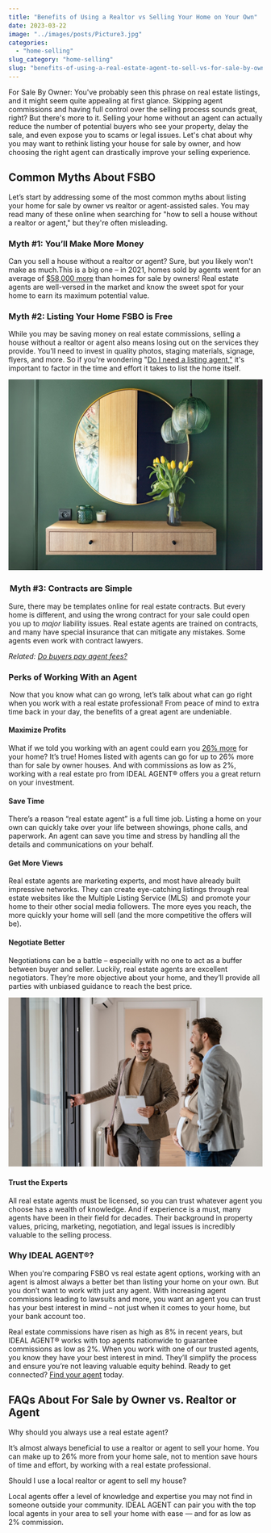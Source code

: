 ```yaml
---
title: "Benefits of Using a Realtor vs Selling Your Home on Your Own"
date: 2023-03-22
image: "../images/posts/Picture3.jpg"
categories: 
  - "home-selling"
slug_category: "home-selling"
slug: "benefits-of-using-a-real-estate-agent-to-sell-vs-for-sale-by-owner"
---
```


For Sale By Owner: You've probably seen this phrase on real estate listings, and it might seem quite appealing at first glance. Skipping agent commissions and having full control over the selling process sounds great, right? But there's more to it. Selling your home without an agent can actually reduce the number of potential buyers who see your property, delay the sale, and even expose you to scams or legal issues. Let's chat about why you may want to rethink listing your house for sale by owner, and how choosing the right agent can drastically improve your selling experience. 

## Common Myths About FSBO 

Let’s start by addressing some of the most common myths about listing your home for sale by owner vs realtor or agent-assisted sales. You may read many of these online when searching for "how to sell a house without a realtor or agent," but they're often misleading.  

### **Myth #1: You’ll Make More Money** 

Can you sell a house without a realtor or agent? Sure, but you likely won't make as much.This is a big one – in 2021, homes sold by agents went for an average of [$58,000 more](https://www.nar.realtor/research-and-statistics/quick-real-estate-statistics) than homes for sale by owners! Real estate agents are well-versed in the market and know the sweet spot for your home to earn its maximum potential value. 

### **Myth #2: Listing Your Home FSBO is Free** 

While you may be saving money on real estate commissions, selling a house without a realtor or agent also means losing out on the services they provide. You’ll need to invest in quality photos, staging materials, signage, flyers, and more. So if you're wondering "[Do I need a listing agent,"](https://blog.idealagent.com/do-i-need-listing-agent/) it's important to factor in the time and effort it takes to list the home itself.  

![](../images/posts/Picture2.jpg)

###  **Myth #3: Contracts are Simple**

Sure, there may be templates online for real estate contracts. But every home is different, and using the wrong contract for your sale could open you up to _major_ liability issues. Real estate agents are trained on contracts, and many have special insurance that can mitigate any mistakes. Some agents even work with contract lawyers. 

_Related:_ [_Do buyers pay agent fees?_](https://blog.idealagent.com/do-buyers-pay-agent-fees/) 


### **Perks of Working With an Agent** 

 Now that you know what can go wrong, let’s talk about what can go right when you work with a real estate professional! From peace of mind to extra time back in your day, the benefits of a great agent are undeniable. 

#### **Maximize Profits** 

What if we told you working with an agent could earn you [26% more](https://www.nar.realtor/research-and-statistics/research-reports/highlights-from-the-profile-of-home-buyers-and-sellers) for your home? It’s true! Homes listed with agents can go for up to 26% more than for sale by owner houses. And with commissions as low as 2%, working with a real estate pro from IDEAL AGENT® offers you a great return on your investment. 

#### **Save Time** 

There’s a reason “real estate agent” is a full time job. Listing a home on your own can quickly take over your life between showings, phone calls, and paperwork. An agent can save you time and stress by handling all the details and communications on your behalf. 

#### **Get More Views** 

Real estate agents are marketing experts, and most have already built impressive networks. They can create eye-catching listings through real estate websites like the Multiple Listing Service (MLS)  and promote your home to their other social media followers. The more eyes you reach, the more quickly your home will sell (and the more competitive the offers will be). 

#### **Negotiate Better** 

Negotiations can be a battle – especially with no one to act as a buffer between buyer and seller. Luckily, real estate agents are excellent negotiators. They’re more objective about your home, and they’ll provide all parties with unbiased guidance to reach the best price. 

![](../images/posts/Picture4.jpg)

#### **Trust the Experts** 

All real estate agents must be licensed, so you can trust whatever agent you choose has a wealth of knowledge. And if experience is a must, many agents have been in their field for decades. Their background in property values, pricing, marketing, negotiation, and legal issues is incredibly valuable to the selling process. 

### Why IDEAL AGENT®? 

When you're comparing FSBO vs real estate agent options, working with an agent is almost always a better bet than listing your home on your own. But you don’t want to work with just any agent. With increasing agent commissions leading to lawsuits and more, you want an agent you can trust has your best interest in mind – not just when it comes to your home, but your bank account too. 

Real estate commissions have risen as high as 8% in recent years, but IDEAL AGENT® works with top agents nationwide to guarantee commissions as low as 2%. When you work with one of our trusted agents, you know they have your best interest in mind. They’ll simplify the process and ensure you’re not leaving valuable equity behind. Ready to get connected? [Find your agent](https://signup.idealagent.com/?type=sell) today. 

## FAQs About For Sale by Owner vs. Realtor or Agent

 Why should you always use a real estate agent? 

It’s almost always beneficial to use a realtor or agent to sell your home. You can make up to 26% more from your home sale, not to mention save hours of time and effort, by working with a real estate professional.  

Should I use a local realtor or agent to sell my house?

Local agents offer a level of knowledge and expertise you may not find in someone outside your community. IDEAL AGENT can pair you with the top local agents in your area to sell your home with ease — and for as low as 2% commission.
